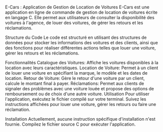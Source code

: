 E-Cars : Application de Gestion de Location de Voitures
E-Cars est une application en ligne de commande de gestion de location de voitures écrite en langage C. Elle permet aux utilisateurs de consulter la disponibilité des voitures à l'agence, de louer des voitures, de gérer les retours et les réclamations.

Structure du Code
Le code est structuré en utilisant des structures de données pour stocker les informations des voitures et des clients, ainsi que des fonctions pour réaliser différentes actions telles que louer une voiture, gérer les retours et les réclamations.

Fonctionnalités
Catalogue des Voitures: Affiche les voitures disponibles à la location avec leurs caractéristiques.
Location de Voiture: Permet à un client de louer une voiture en spécifiant la marque, le modèle et les dates de location.
Retour de Voiture: Gère le retour d'une voiture par un client, calcule le montant final à payer.
Réclamations: Permet aux clients de signaler des problèmes avec une voiture louée et propose des options de remboursement ou de choix d'une autre voiture.
Utilisation
Pour utiliser l'application, exécutez le fichier compilé sur votre terminal. Suivez les instructions affichées pour louer une voiture, gérer les retours ou faire une réclamation.

Installation
Actuellement, aucune instruction spécifique d'installation n'est fournie. Compilez le fichier source C pour exécuter l'application.

